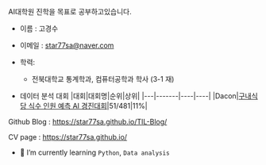 AI대학원 진학을 목표로 공부하고있습니다.

- 이름 : 고경수

- 이메일 : star77sa@naver.com

- 학력:
  - 전북대학교 통계학과, 컴퓨터공학과 학사 (3-1 재)
  
- 데이터 분석 대회
  |대회|대회명|순위|상위|
  |---|-------|----|----|
  |Dacon|[구내식당 식수 인원 예측 AI 경진대회](https://github.com/star77sa/DACON-The_number_of_diners_in_the_cafeteria_Prediction)|51/481|11%|

Github Blog : https://star77sa.github.io/TIL-Blog/

CV page : https://star77sa.github.io/

- 🌱 I’m currently learning `Python`, `Data analysis`

<!--
**star77sa/star77sa** is a ✨ _special_ ✨ repository because its `README.md` (this file) appears on your GitHub profile.

Here are some ideas to get you started:

- 🔭 I’m currently working on ...
- 🌱 I’m currently learning ...
- 👯 I’m looking to collaborate on ...
- 🤔 I’m looking for help with ...
- 💬 Ask me about ...
- 📫 How to reach me: ...
- 😄 Pronouns: ...
- ⚡ Fun fact: ...
-->
